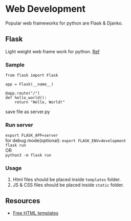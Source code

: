 # Web Development
Popular web frameworks for python are Flask & Djanko.  
## Flask
Light weight web frame work for python. [Ref](https://flask.palletsprojects.com/en/2.0.x/quickstart/)
### Sample
```
from flask import Flask

app = Flask(__name__)

@app.route("/")
def hello_world():
    return "Hello, World!"
```
save file as server.py  

### Run server
`export FLASK_APP=server`  
for debug mode(optional): `export FLASK_ENV=development`  
`flask run`  
OR    
`python3 -m flask run`

### Usage
1. Html files should be placed inside `templates` folder.
2. JS & CSS files should be placed inside `static` folder.

Resources
---------
* [Free HTML templates](http://www.mashup-template.com/templates.html)
